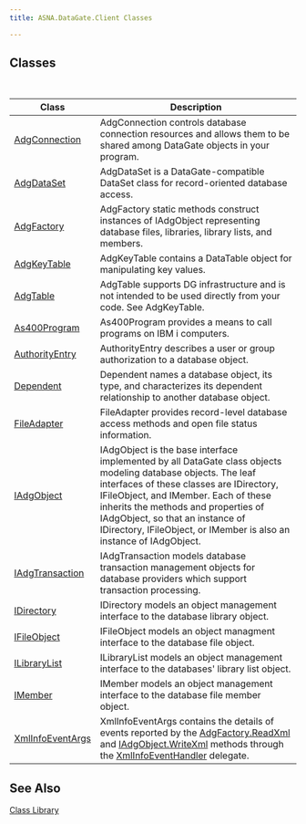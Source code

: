 ```yaml
---
title: ASNA.DataGate.Client Classes

---
```


## Classes

<br />



| Class | Description |
| ---- | ---- |
| [AdgConnection](adg-connection-class.html) | <span>AdgConnection</span> controls database connection resources and allows them to be shared among DataGate objects in your program. |
| [AdgDataSet](adg-dataset-class.html) | <span>AdgDataSet</span> is a DataGate-compatible DataSet class for record-oriented database access. |
| [AdgFactory](adg-factory-class.html) | AdgFactory static methods construct instances of IAdgObject representing database files, libraries, library lists, and members. |
| [AdgKeyTable](adg-key-table-class.html) | <span>AdgKeyTable</span> contains a <span>DataTable</span> object for manipulating key values. |
| [AdgTable](adg-table-class.html) | AdgTable supports DG infrastructure and is not intended to be used directly from your code. See AdgKeyTable. |
| [As400Program](as400program-class.html) | <span>As400Program</span> provides a means to call programs on IBM i computers. |
| [AuthorityEntry](authority-entry-class.html) | <span>AuthorityEntry</span> describes a user or group authorization to a database object. |
| [Dependent](dependent-class.html) | Dependent names a database object, its type, and characterizes its dependent relationship to another database object. |
| [FileAdapter](file-adapter-class.html) | <span>FileAdapter</span> provides record-level database access methods and open file status information. |
| [IAdgObject](iadg-object-class.html) | IAdgObject is the base interface implemented by all DataGate class objects modeling database objects. The leaf interfaces of these classes are IDirectory, IFileObject, and IMember. Each of these inherits the methods and properties of IAdgObject, so that an instance of IDirectory, IFileObject, or IMember is also an instance of IAdgObject. |
| [IAdgTransaction](iadg-transaction-class.html) | IAdgTransaction models database transaction management objects for database providers which support transaction processing. |
| [IDirectory](idirectory-class.html) | IDirectory models an object management interface to the database library object. |
| [IFileObject](ifile-object-class.html) | IFileObject models an object managment interface to the database file object. |
| [ILibraryList](ilibrary-list-class.html) | ILibraryList models an object management interface to the databases' library list object. |
| [IMember](imember-class.html) | IMember models an object management interface to the database file member object. |
| [XmlInfoEventArgs](xml-info-event-args-class.html) | XmlInfoEventArgs contains the details of events reported by the [ AdgFactory.ReadXml](adg-factory-class-read-xml-method2.html) and [IAdgObject.WriteXml](dcsIAdgObjectClassWriteXmlMethod2.html) methods through the [XmlInfoEventHandler](xml-info-event-handler-delegate.html) delegate. |



## See Also


[Class Library](class-library-main.html)

